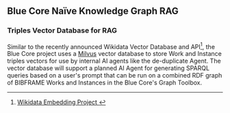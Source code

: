 <h2><i class="bi-arrows-move"></i> Blue Core Naïve Knowledge Graph RAG</h2>

### Triples Vector Database for RAG 
Similar to the recently announced Wikidata Vector Database and API[^1], the Blue Core project uses a
[Milvus](https://milvus.io/) vector database to store Work and Instance triples vectors for use by 
internal AI agents like the de-duplicate Agent. The vector database will support a planned AI Agent
for generating SPARQL queries based on a user's prompt that can be run on a combined RDF graph of 
BIBFRAME Works and Instances in the Blue Core's Graph Toolbox.

[^1]: [Wikidata Embedding Project ](https://www.wikidata.org/wiki/Wikidata:Embedding_Project)

